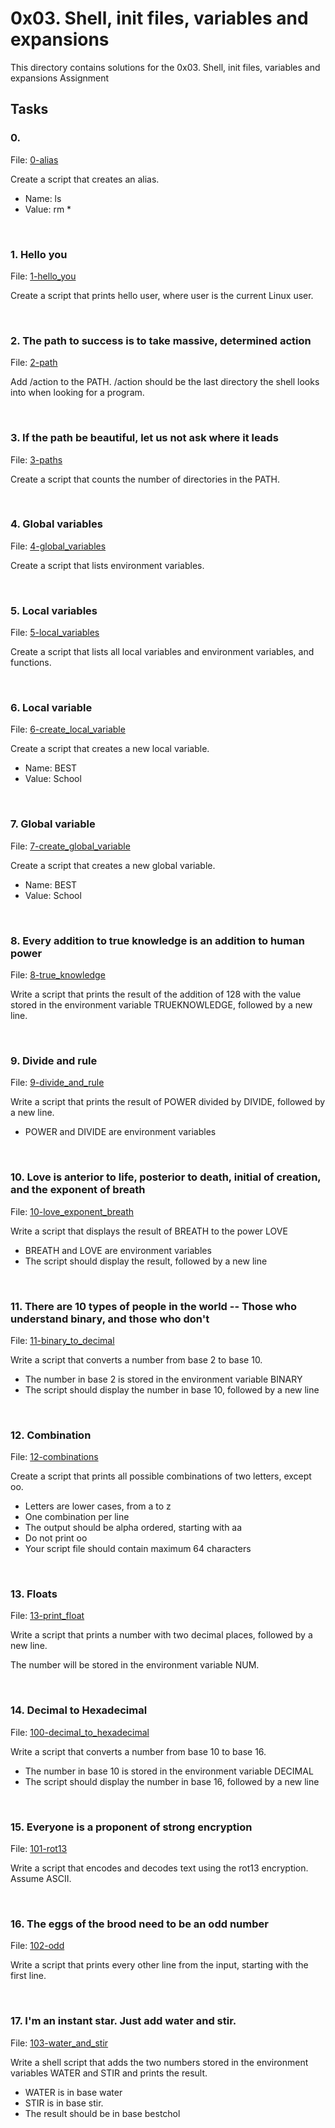 # 0x03. Shell, init files, variables and expansions

This directory contains solutions for the 0x03. Shell, init files, variables and expansions Assignment

## Tasks

### 0. <o>
File: [0-alias](https://github.com/Ndunge-Makau/alx-system_engineering-devops/blob/master/0x03-shell_variables_expansions/0-alias)

Create a script that creates an alias.

- Name: ls
- Value: rm *

<br/>

### 1. Hello you
File: [1-hello_you](https://github.com/Ndunge-Makau/alx-system_engineering-devops/blob/master/0x03-shell_variables_expansions/1-hello_you)

Create a script that prints hello user, where user is the current Linux user.

<br/>

### 2. The path to success is to take massive, determined action
File: [2-path](https://github.com/Ndunge-Makau/alx-system_engineering-devops/blob/master/0x03-shell_variables_expansions/2-path)

Add /action to the PATH. /action should be the last directory the shell looks into when looking for a program.

<br/>

### 3. If the path be beautiful, let us not ask where it leads
File: [3-paths](https://github.com/Ndunge-Makau/alx-system_engineering-devops/blob/master/0x03-shell_variables_expansions/3-paths)

Create a script that counts the number of directories in the PATH.

<br/>

### 4. Global variables
File: [4-global_variables](https://github.com/Ndunge-Makau/alx-system_engineering-devops/blob/master/0x03-shell_variables_expansions/4-global_variables)

Create a script that lists environment variables.

<br/>

### 5. Local variables
File: [5-local_variables](https://github.com/Ndunge-Makau/alx-system_engineering-devops/blob/master/0x03-shell_variables_expansions/5-local_variables)

Create a script that lists all local variables and environment variables, and functions.

<br/>

### 6. Local variable
File: [6-create_local_variable](https://github.com/Ndunge-Makau/alx-system_engineering-devops/blob/master/0x03-shell_variables_expansions/6-create_local_variable)

Create a script that creates a new local variable.

- Name: BEST
- Value: School

<br/>

### 7. Global variable
File: [7-create_global_variable](https://github.com/Ndunge-Makau/alx-system_engineering-devops/blob/master/0x03-shell_variables_expansions/7-create_global_variable)

Create a script that creates a new global variable.

- Name: BEST
- Value: School

<br/>

### 8. Every addition to true knowledge is an addition to human power
File: [8-true_knowledge](https://github.com/Ndunge-Makau/alx-system_engineering-devops/blob/master/0x03-shell_variables_expansions/8-true_knowledge)

Write a script that prints the result of the addition of 128 with the value stored in the environment variable TRUEKNOWLEDGE, followed by a new line.

<br/>

### 9. Divide and rule
File: [9-divide_and_rule](https://github.com/Ndunge-Makau/alx-system_engineering-devops/blob/master/0x03-shell_variables_expansions/9-divide_and_rule)

Write a script that prints the result of POWER divided by DIVIDE, followed by a new line.

- POWER and DIVIDE are environment variables

<br/>

### 10. Love is anterior to life, posterior to death, initial of creation, and the exponent of breath
File: [10-love_exponent_breath](https://github.com/Ndunge-Makau/alx-system_engineering-devops/blob/master/0x03-shell_variables_expansions/10-love_exponent_breath)

Write a script that displays the result of BREATH to the power LOVE

- BREATH and LOVE are environment variables
- The script should display the result, followed by a new line

<br/>

### 11. There are 10 types of people in the world -- Those who understand binary, and those who don't
File: [11-binary_to_decimal](https://github.com/Ndunge-Makau/alx-system_engineering-devops/blob/master/0x03-shell_variables_expansions/11-binary_to_decimal)

Write a script that converts a number from base 2 to base 10.

- The number in base 2 is stored in the environment variable BINARY
- The script should display the number in base 10, followed by a new line

<br/>

### 12. Combination
File: [12-combinations](https://github.com/Ndunge-Makau/alx-system_engineering-devops/blob/master/0x03-shell_variables_expansions/12-combinations)

Create a script that prints all possible combinations of two letters, except oo.

- Letters are lower cases, from a to z
- One combination per line
- The output should be alpha ordered, starting with aa
- Do not print oo
- Your script file should contain maximum 64 characters

<br/>

### 13. Floats
File: [13-print_float](https://github.com/Ndunge-Makau/alx-system_engineering-devops/blob/master/0x03-shell_variables_expansions/13-print_float)

Write a script that prints a number with two decimal places, followed by a new line.

The number will be stored in the environment variable NUM.

<br/>

### 14. Decimal to Hexadecimal
File: [100-decimal_to_hexadecimal](https://github.com/Ndunge-Makau/alx-system_engineering-devops/blob/master/0x03-shell_variables_expansions/100-decimal_to_hexadecimal)

Write a script that converts a number from base 10 to base 16.

- The number in base 10 is stored in the environment variable DECIMAL
- The script should display the number in base 16, followed by a new line

<br/>

### 15. Everyone is a proponent of strong encryption
File: [101-rot13](https://github.com/Ndunge-Makau/alx-system_engineering-devops/blob/master/0x03-shell_variables_expansions/101-rot13)

Write a script that encodes and decodes text using the rot13 encryption. Assume ASCII.

<br/>

### 16. The eggs of the brood need to be an odd number
File: [102-odd](https://github.com/Ndunge-Makau/alx-system_engineering-devops/blob/master/0x03-shell_variables_expansions/102-odd)

Write a script that prints every other line from the input, starting with the first line.

<br/>

### 17. I'm an instant star. Just add water and stir.
File: [103-water_and_stir](https://github.com/Ndunge-Makau/alx-system_engineering-devops/blob/master/0x03-shell_variables_expansions/103-water_and_stir)

Write a shell script that adds the two numbers stored in the environment variables WATER and STIR and prints the result.

- WATER is in base water
- STIR is in base stir.
- The result should be in base bestchol
